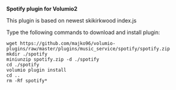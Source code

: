 <b><p>Spotify plugin for Volumio2</p></b>
<p>This plugin is based on newest skikirkwood index.js<p>
<p>Type the following commands to download and install plugin:</p>
<pre><code>wget https://github.com/majko96/volumio-plugins/raw/master/plugins/music_service/spotify/spotify.zip
mkdir ./spotify
miniunzip spotify.zip -d ./spotify
cd ./spotify
volumio plugin install
cd ..
rm -Rf spotify*
</code></pre>

